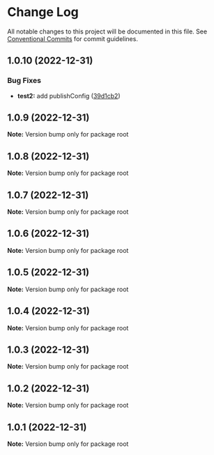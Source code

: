 # Change Log

All notable changes to this project will be documented in this file.
See [Conventional Commits](https://conventionalcommits.org) for commit guidelines.

## 1.0.10 (2022-12-31)


### Bug Fixes

* **test2:** add publishConfig ([39d1cb2](https://github.com/mathiasgheno/srtest/commit/39d1cb28505c8c4b7ed0afcf7302ec5b662ea88c))





## 1.0.9 (2022-12-31)

**Note:** Version bump only for package root





## 1.0.8 (2022-12-31)

**Note:** Version bump only for package root





## 1.0.7 (2022-12-31)

**Note:** Version bump only for package root





## 1.0.6 (2022-12-31)

**Note:** Version bump only for package root





## 1.0.5 (2022-12-31)

**Note:** Version bump only for package root





## 1.0.4 (2022-12-31)

**Note:** Version bump only for package root





## 1.0.3 (2022-12-31)

**Note:** Version bump only for package root





## 1.0.2 (2022-12-31)

**Note:** Version bump only for package root





## 1.0.1 (2022-12-31)

**Note:** Version bump only for package root
